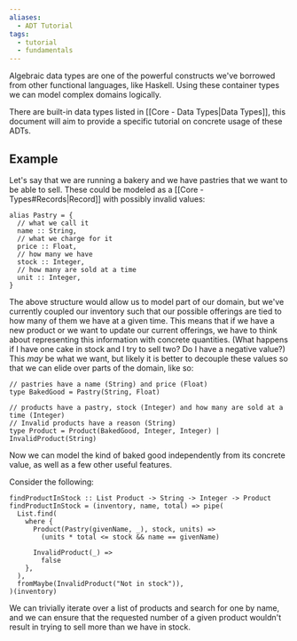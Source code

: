 ```yaml
---
aliases:
  - ADT Tutorial
tags:
  - tutorial
  - fundamentals
---
```

Algebraic data types are one of the powerful constructs we've borrowed from other functional languages, like Haskell. Using these container types we can model complex domains logically.

There are built-in data types listed in [[Core - Data Types|Data Types]], this document will aim to provide a specific tutorial on concrete usage of these ADTs.
## Example

Let's say that we are running a bakery and we have pastries that we want to be able to sell. These could be modeled as a [[Core - Types#Records|Record]] with possibly invalid values:

```
alias Pastry = {
  // what we call it
  name :: String,
  // what we charge for it
  price :: Float,
  // how many we have
  stock :: Integer,
  // how many are sold at a time
  unit :: Integer,
} 
```

The above structure would allow us to model part of our domain, but we've currently coupled our inventory such that our possible offerings are tied to how many of them we have at a given time. This means that if we have a new product or we want to update our current offerings, we have to think about representing this information with concrete quantities. (What happens if I have one cake in stock and I try to sell two? Do I have a negative value?) This _may_ be what we want, but likely it is better to decouple these values so that we can elide over parts of the domain, like so:

```
// pastries have a name (String) and price (Float)
type BakedGood = Pastry(String, Float)

// products have a pastry, stock (Integer) and how many are sold at a time (Integer)
// Invalid products have a reason (String)
type Product = Product(BakedGood, Integer, Integer) | InvalidProduct(String)
```

Now we can model the kind of baked good independently from its concrete value, as well as a few other useful features.

Consider the following:

```
findProductInStock :: List Product -> String -> Integer -> Product
findProductInStock = (inventory, name, total) => pipe(
  List.find(
    where {
      Product(Pastry(givenName, _), stock, units) =>
        (units * total <= stock && name == givenName)

      InvalidProduct(_) =>
        false
    },
  ),
  fromMaybe(InvalidProduct("Not in stock")),
)(inventory)

```

We can trivially iterate over a list of products and search for one by name, and we can ensure that the requested number of a given product wouldn't result in trying to sell more than we have in stock.